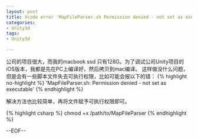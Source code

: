 ```yaml
---
layout: post
title: Xcode error 'MapFileParser.sh Permission denied - not set as executable'
categories:
- Unity3d
tags:
- Unity3d

---
```


公司的项目很大，而我的macbook ssd 只有128G。为了调试公司Unity项目的iOS版本，我都是先在PC上编译好，然后拷贝到mac编译。
这样做没什么问题，但是会有一些脚本文件失去可执行权限，比如可能会报以下的错：
{% highlight no-highlight %}
'MapFileParser.sh: Permission denied - not set as executable'
{% endhighlight %}

解决方法也比较简单，再将文件赋予可执行权限即可。

{% highlight csharp %}
chmod +x /path/to/MapFileParser
{% endhighlight %}

--EOF--						